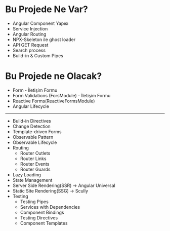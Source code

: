 # Bu Projede Ne Var?

- Angular Component Yapısı
- Service Injection
- Angular Routing
- NPX-Skeleton ile ghost loader
- API GET Request
- Search process
- Build-in & Custom Pipes


# Bu Projede ne Olacak?
- Form - İletişim Formu
- Form Validations (ForsModule) - İletişim Formu
- Reactive Forms(ReactiveFormsModule)
- Angular Lifecycle 
----
- Build-in Directives
- Change Detection
- Template-driven Forms
- Observable Pattern
- Observable Lifecycle
- Routing
    - Router Outlets
    - Router Links
    - Router Events
    - Router Guards
- Lazy Loading
- State Management
- Server Side Rendering(SSR) -> Angular Universal
- Static Site Rendering(SSG) -> Scully
- Testing
    - Testing Pipes
    - Services with Dependencies
    - Component Bindings
    - Testing Directives
    - Component Templates
